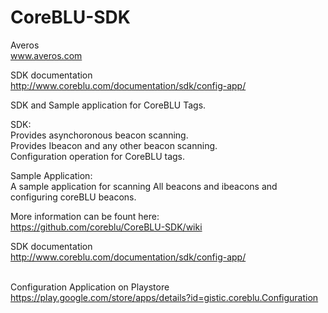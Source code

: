 # CoreBLU-SDK

Averos<br>
www.averos.com

SDK documentation<br>
http://www.coreblu.com/documentation/sdk/config-app/<br>

SDK and Sample application for CoreBLU Tags.<br>

SDK:<br>
Provides asynchoronous beacon scanning.<br>
Provides Ibeacon and any other beacon scanning.<br>
Configuration operation for CoreBLU tags.<br>

Sample Application:<br>
A sample application for scanning All beacons and ibeacons and configuring coreBLU beacons.

More information can be fount here:<br>
https://github.com/coreblu/CoreBLU-SDK/wiki<br>

SDK documentation<br>
http://www.coreblu.com/documentation/sdk/config-app/<br><br>

Configuration Application on Playstore<br>
https://play.google.com/store/apps/details?id=gistic.coreblu.Configuration



